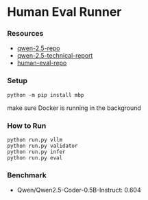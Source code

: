 # Human Eval Runner

### Resources

- [qwen-2.5-repo](https://github.com/QwenLM/Qwen2.5-Coder/tree/main)
- [qwen-2.5-technical-report](https://arxiv.org/pdf/2409.12186)
- [human-eval-repo](https://github.com/openai/human-eval)

### Setup

`python -m pip install mbp`

make sure Docker is running in the background

### How to Run

```
python run.py vllm
python run.py validator
python run.py infer
python run.py eval
```

### Benchmark

- Qwen/Qwen2.5-Coder-0.5B-Instruct: 0.604
